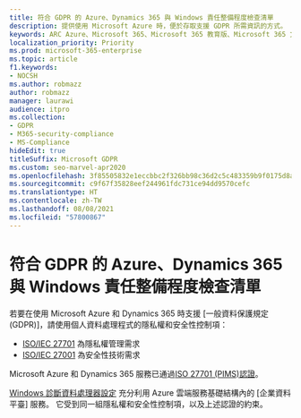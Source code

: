 ```yaml
---
title: 符合 GDPR 的 Azure、Dynamics 365 與 Windows 責任整備程度檢查清單
description: 提供使用 Microsoft Azure 時，便於存取支援 GDPR 所需資訊的方式。
keywords: ARC Azure、Microsoft 365、Microsoft 365 教育版、Microsoft 365 文件、GDPR
localization_priority: Priority
ms.prod: microsoft-365-enterprise
ms.topic: article
f1.keywords:
- NOCSH
ms.author: robmazz
author: robmazz
manager: laurawi
audience: itpro
ms.collection:
- GDPR
- M365-security-compliance
- MS-Compliance
hideEdit: true
titleSuffix: Microsoft GDPR
ms.custom: seo-marvel-apr2020
ms.openlocfilehash: 3f85505832e1eccbbc2f326bb98c36d2c5c483359b9f0175d8ae4e8999ffd2a6
ms.sourcegitcommit: c9f67f35828eef244961fdc731ce94dd9570cefc
ms.translationtype: HT
ms.contentlocale: zh-TW
ms.lasthandoff: 08/08/2021
ms.locfileid: "57800867"
---
```

# <a name="azure-dynamics-365-and-windows-accountability-readiness-checklist-for-the-gdpr"></a>符合 GDPR 的 Azure、Dynamics 365 與 Windows 責任整備程度檢查清單

若要在使用 Microsoft Azure 和 Dynamics 365 時支援 [一般資料保護規定 (GDPR)]，請使用個人資料處理程式的隱私權和安全性控制項：

- [ISO/IEC 27701](https://www.iso.org/standard/71670.html) 為隱私權管理需求
- [ISO/IEC 27001](https://www.iso.org/standard/54534.html) 為安全性技術需求

Microsoft Azure 和 Dynamics 365 服務已通過[ISO 27701 (PIMS)](offering-iso-27701.md)[認證](https://servicetrust.microsoft.com/ViewPage/MSComplianceGuideV3?command=Download&downloadType=Document&downloadId=00af6c3e-7f3e-4e0d-8b0e-79f45ef2cef1&tab=7027ead0-3d6b-11e9-b9e1-290b1eb4cdeb&docTab=7027ead0-3d6b-11e9-b9e1-290b1eb4cdeb_ISO_Reports)。

[Windows 診斷資料處理器設定](/windows/privacy/configure-windows-diagnostic-data-in-your-organization) 充分利用 Azure 雲端服務基礎結構內的 [企業資料平臺] 服務。  它受到同一組隱私權和安全性控制項，以及上述認證的約束。
